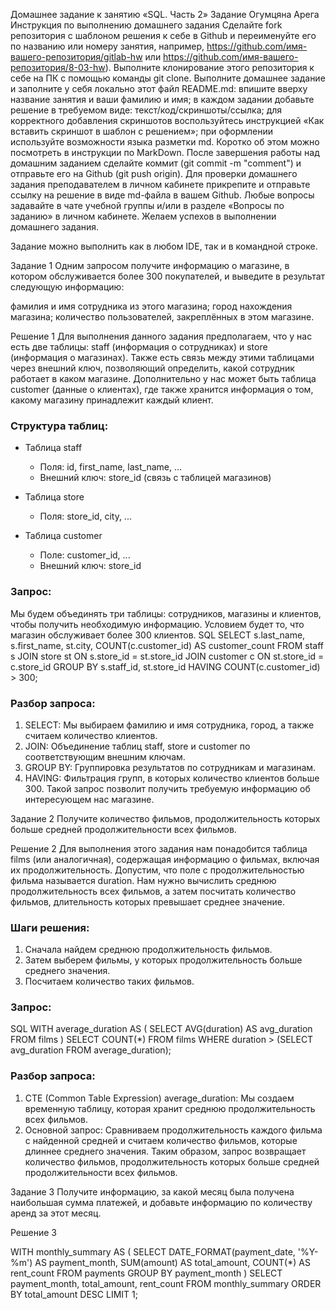 Домашнее задание к занятию «SQL. Часть 2» Задание Огумцяна Арега 
Инструкция по выполнению домашнего задания
Сделайте fork репозитория c шаблоном решения к себе в Github и переименуйте его по названию или номеру занятия, например, https://github.com/имя-вашего-репозитория/gitlab-hw или https://github.com/имя-вашего-репозитория/8-03-hw).
Выполните клонирование этого репозитория к себе на ПК с помощью команды git clone.
Выполните домашнее задание и заполните у себя локально этот файл README.md:
впишите вверху название занятия и ваши фамилию и имя;
в каждом задании добавьте решение в требуемом виде: текст/код/скриншоты/ссылка;
для корректного добавления скриншотов воспользуйтесь инструкцией «Как вставить скриншот в шаблон с решением»;
при оформлении используйте возможности языка разметки md. Коротко об этом можно посмотреть в инструкции по MarkDown.
После завершения работы над домашним заданием сделайте коммит (git commit -m "comment") и отправьте его на Github (git push origin).
Для проверки домашнего задания преподавателем в личном кабинете прикрепите и отправьте ссылку на решение в виде md-файла в вашем Github.
Любые вопросы задавайте в чате учебной группы и/или в разделе «Вопросы по заданию» в личном кабинете.
Желаем успехов в выполнении домашнего задания.

Задание можно выполнить как в любом IDE, так и в командной строке.

Задание 1
Одним запросом получите информацию о магазине, в котором обслуживается более 300 покупателей, и выведите в результат следующую информацию:

фамилия и имя сотрудника из этого магазина;
город нахождения магазина;
количество пользователей, закреплённых в этом магазине.

Решение 1
Для выполнения данного задания предполагаем, что у нас есть две таблицы: staff (информация о сотрудниках) и store (информация о магазинах). Также есть связь между этими таблицами через внешний ключ, позволяющий определить, какой сотрудник работает в каком магазине.
Дополнительно у нас может быть таблица customer (данные о клиентах), где также хранится информация о том, какому магазину принадлежит каждый клиент.
### Структура таблиц:
- Таблица staff
  - Поля: id, first_name, last_name, ...
  - Внешний ключ: store_id (связь с таблицей магазинов)

- Таблица store
  - Поля: store_id, city, ...

- Таблица customer
  - Поле: customer_id, ...
  - Внешний ключ: store_id
### Запрос:
Мы будем объединять три таблицы: сотрудников, магазины и клиентов, чтобы получить необходимую информацию. Условием будет то, что магазин обслуживает более 300 клиентов.
SQL
SELECT s.last_name, s.first_name, st.city, COUNT(c.customer_id) AS customer_count
FROM staff s
JOIN store st ON s.store_id = st.store_id
JOIN customer c ON st.store_id = c.store_id
GROUP BY s.staff_id, st.store_id
HAVING COUNT(c.customer_id) > 300;
### Разбор запроса:
1. SELECT: Мы выбираем фамилию и имя сотрудника, город, а также считаем количество клиентов.
2. JOIN: Объединение таблиц staff, store и customer по соответствующим внешним ключам.
3. GROUP BY: Группировка результатов по сотрудникам и магазинам.
4. HAVING: Фильтрация групп, в которых количество клиентов больше 300.
Такой запрос позволит получить требуемую информацию об интересующем нас магазине.

Задание 2
Получите количество фильмов, продолжительность которых больше средней продолжительности всех фильмов.

Решение 2
Для выполнения этого задания нам понадобится таблица films (или аналогичная), содержащая информацию о фильмах, включая их продолжительность. Допустим, что поле с продолжительностью фильма называется duration.
Нам нужно вычислить среднюю продолжительность всех фильмов, а затем посчитать количество фильмов, длительность которых превышает среднее значение.
### Шаги решения:
1. Сначала найдем среднюю продолжительность фильмов.
2. Затем выберем фильмы, у которых продолжительность больше среднего значения.
3. Посчитаем количество таких фильмов.
### Запрос:
SQL
WITH average_duration AS (
    SELECT AVG(duration) AS avg_duration
    FROM films
)
SELECT COUNT(*)
FROM films
WHERE duration > (SELECT avg_duration FROM average_duration);
### Разбор запроса:
1. CTE (Common Table Expression) average_duration: Мы создаем временную таблицу, которая хранит среднюю продолжительность всех фильмов.
2. Основной запрос: Сравниваем продолжительность каждого фильма с найденной средней и считаем количество фильмов, которые длиннее среднего значения.
Таким образом, запрос возвращает количество фильмов, продолжительность которых больше средней продолжительности всех фильмов.

Задание 3
Получите информацию, за какой месяц была получена наибольшая сумма платежей, и добавьте информацию по количеству аренд за этот месяц.

Решение 3

WITH monthly_summary AS (
    SELECT 
        DATE_FORMAT(payment_date, '%Y-%m') AS payment_month,
        SUM(amount) AS total_amount,
        COUNT(*) AS rent_count
    FROM payments
    GROUP BY payment_month
)
SELECT 
    payment_month, 
    total_amount, 
    rent_count
FROM monthly_summary
ORDER BY total_amount DESC
LIMIT 1;
